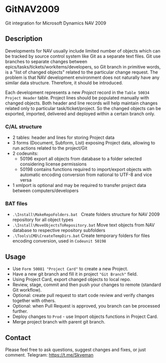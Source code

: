 # GitNAV2009
Git integration for Microsoft Dynamics NAV 2009

## Description
Developments for NAV usually include limited number of objects which can be tracked by source control system like Git as a separate text files. Git use branches to separate changes between epics/tasks/tickets/workitems/developers, so Git branch in primitive words, is a "list of changed objects" related to the particular change request. The problem is that NAV development environment does not naturally have any similar data structure. Therefore, it should be introduced. 

Each development represents a new *Project* record in the `Table 50034 Project Header` table. Project lines should be populated manually with changed objects. Both header and line records will help maintain changes related only to particular task/ticket/project. So the changed objects can be exported, imported, delivered and deployed within a certain branch only.

### C/AL structure
 - 2 tables: header and lines for storing Project data
 - 3 forms (Document, Subform, List) exposing Project data, allowing to run actions related to the project/Git
 - 2 codeunits: 
   - 50196 export all objects from database to a folder selected considering license permissions
   - 50198 contains functions required to import/export objects with automatic encoding conversion from national to UTF-8 and vice versa
 - 1 xmlport is optional and may be required to transfer project data between computers/developers

### BAT files
 - `.\Install\MakeRepoFolders.bat ` Create folders structure for NAV 2009 repository for all object types
 - `.\Install\MoveObjectsToRepository.bat` Move text objects from NAV database to respective repository subfolders
 - `.\Tools\CMD\CreateTempDirs.bat` Create temporary folders for files encoding conversion, used in `Codeunit 50198`
 
## Usage
- Use `Form 50081 "Project Card"` to create a new Project.
- Have a new git branch and fill it in project `"Git Branch"` field.
- Using Project Card, export changed objects to local repo.
- Review, stage, commit and then push your changes to remote (standard Git workflow).
- Optional: create pull request to start code review and verify changes together with others.
- Optional: when Pull Request is approved, you branch can be processed further.
- Deploy changes to `Prod` - use Import objects functions in Project Card.
- Merge project branch with parent git branch.

## Contact
Please feel free to ask questions, suggest changes and fixes, or just comment.
Telegram: https://t.me/Skyeman
